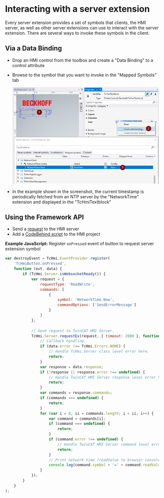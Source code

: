 # Interacting with a server extension

Every server extension provides a set of symbols that clients, the HMI server,
as well as other server extensions can use to interact with the server
extension. There are several ways to invoke these symbols in the client.

## Via a Data Binding

- Drop an HMI control from the toolbox and create a "Data Binding" to a control
attribute
- Browse to the symbol that you want to invoke in the "Mapped Symbols" tab

  ![Build](FirstSteps-CreateDataBinding.png "Create DataBinding")

- In the example shown in the screenshot, the current timestamp is periodically
fetched from an NTP server by the "NetworkTime" extension and displayed in the
"TcHmiTextblock"

## Using the Framework API

- Send a [request](https://infosys.beckhoff.com/content/1031/te2000_tc3_hmi_engineering/4674537867.html?id=7421642661702637947)
to the HMI server
- Add a [CodeBehind script](https://infosys.beckhoff.com/content/1033/te2000_tc3_hmi_engineering/3749459595.html?id=3920871439687428926)
to the HMI project

**Example JavaScript:** Register `onPressed` event of button to request server extension symbol

```js
var destroyEvent = TcHmi.EventProvider.register(
    'TcHmiButton.onPressed',
    function (evt, data) {
        if (TcHmi.Server.isWebsocketReady()) {
            var request = {
                requestType: 'ReadWrite',
                commands: [
                    {
                        symbol: 'NetworkTime.Now',
                        commandOptions: ['SendErrorMessage']
                    }
                ]
            };

            // Send request to TwinCAT HMI Server.
            TcHmi.Server.requestEx(request, { timeout: 2000 }, function (data) {
                // Callback handling.
                if (data.error !== TcHmi.Errors.NONE) {
                    // Handle TcHmi.Server class level error here.
                    return;
                }
                var response = data.response;
                if (!response || response.error !== undefined) {
                    // Handle TwinCAT HMI Server response level error here.
                    return;
                }
                var commands = response.commands;
                if (commands === undefined) {
                    return;
                }
                for (var i = 0, ii = commands.length; i < ii; i++) {
                    var command = commands[i];
                    if (command === undefined) {
                        return;
                    }
                    if (command.error !== undefined) {
                        // Handle TwinCAT HMI Server command level error here.
                        return;
                    }
                    // Print network time (readValue to browser console)
                    console.log(command.symbol + '=' + command.readValue);
                }
            });
        }
    }
);
```

